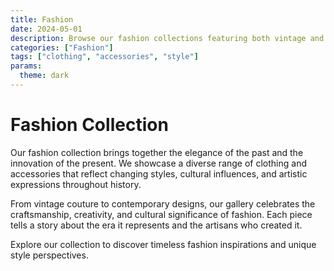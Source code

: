 ```yaml
---
title: Fashion
date: 2024-05-01
description: Browse our fashion collections featuring both vintage and contemporary styles
categories: ["Fashion"]
tags: ["clothing", "accessories", "style"]
params:
  theme: dark
---
```


# Fashion Collection

Our fashion collection brings together the elegance of the past and the innovation of the present. We showcase a diverse range of clothing and accessories that reflect changing styles, cultural influences, and artistic expressions throughout history.

From vintage couture to contemporary designs, our gallery celebrates the craftsmanship, creativity, and cultural significance of fashion. Each piece tells a story about the era it represents and the artisans who created it.

Explore our collection to discover timeless fashion inspirations and unique style perspectives. 